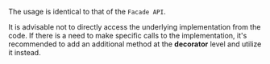 The usage is identical to that of the `Facade API`.

It is advisable not to directly access the underlying implementation from the code.
If there is a need to make specific calls to the implementation,
it's recommended to add an additional method at the **decorator** level and utilize it instead.